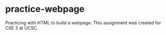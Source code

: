 # practice-webpage

Practicing with HTML to build a webpage. This assignment was created for CSE 3 at UCSC. 
